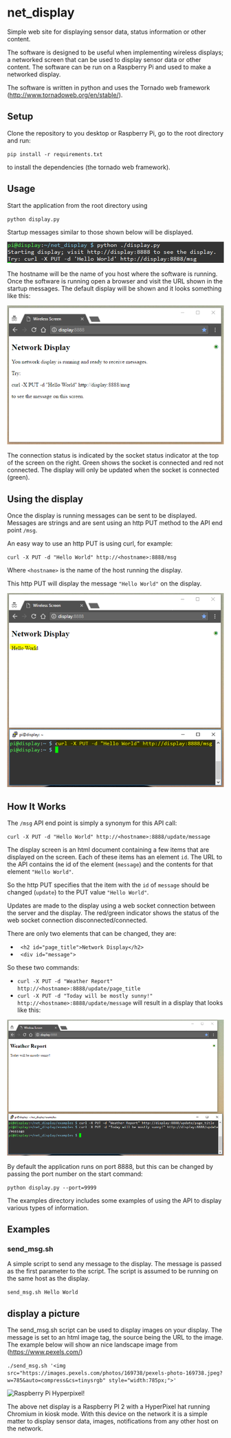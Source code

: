 # net_display
Simple web site for displaying sensor data, status information or other content.

The software is designed to be useful when implementing wireless displays; a networked screen that can be used to display sensor data or other content. The software can be run on a Raspberry Pi and used to make a networked display.

The software is written in python and uses the Tornado web framework (http://www.tornadoweb.org/en/stable/).

## Setup

Clone the repository to you desktop or Raspberry Pi, go to the root directory and run:

`pip install -r requirements.txt`

to install the dependencies (the tornado web framework).

## Usage

Start the application from the root directory using

`python display.py`

Startup messages similar to those shown below will be displayed.

![startup messages](https://github.com/sinoia/net_display/raw/master/documentation/startup_messages.png)

The hostname will be the name of you host where the software is running. Once the software is running open a browser and visit the URL shown in the startup messages. The default display will be shown and it looks something like this:

![default display](https://github.com/sinoia/net_display/raw/master/documentation/default_screen.png)

The connection status is indicated by the socket status indicator at the top of the screen on the right. Green shows the socket is connected and red not connected. The display will only be updated when the socket is connected (green).

## Using the display

Once the display is running messages can be sent to be displayed. Messages are strings and are sent using an http PUT method to the API end point `/msg`.

An easy way to use an http PUT is using curl, for example:

`curl -X PUT -d "Hello World" http://<hostname>:8888/msg`

Where `<hostname>` is the name of the host running the display.

This http PUT will display the message `"Hello World"` on the display.

![default display](https://github.com/sinoia/net_display/raw/master/documentation/send_message.png)

## How It Works

The `/msg` API end point is simply a synonym for this API call:

`curl -X PUT -d "Hello World" http://<hostname>:8888/update/message`

The display screen is an html document containing a few items that are displayed on the screen. Each of these items has an element `id`. The URL to the API contains the id of the element (`message`) and the contents for that element `"Hello World"`.

So the http PUT specifies that the item with the `id` of `message` should be changed (`update`) to the PUT value `"Hello World"`.

Updates are made to the display using a web socket connection between the server and the display. The red/green indicator shows the status of the web socket connection disconnected/connected.

There are only two elements that can be changed, they are:
* ``` <h2 id="page_title">Network Display</h2>```
* ``` <div id="message">```

So these two commands:
* `curl -X PUT -d "Weather Report" http://<hostname>:8888/update/page_title`
* `curl -X PUT -d "Today will be mostly sunny!" http://<hostname>:8888/update/message`
will result in a display that looks like this:

![Changing the title](https://github.com/sinoia/net_display/raw/master/documentation/title_change.png)

By default the application runs on port 8888, but this can be changed by passing the port number on the start command:

`python display.py --port=9999`

The examples directory includes some examples of using the API to display various types of information.

## Examples
### send_msg.sh
A simple script to send any message to the display. The message is passed as the first parameter to the script. The script is assumed to be running on the same host as the display.

`send_msg.sh Hello World`

## display a picture
The send_msg.sh script can be used to display images on your display. The message is set to an html image tag, the source being the URL to the image. The example below will show an nice landscape image from (https://www.pexels.com/)

`./send_msg.sh '<img src="https://images.pexels.com/photos/169738/pexels-photo-169738.jpeg?w=785&auto=compress&cs=tinysrgb" style="width:785px;">'`

![Raspberry Pi Hyperpixel!](https://github.com/sinoia/net_display/raw/master/documentation/hyperpixel_message.jpg)

The above net display is a Raspberry PI 2 with a HyperPixel hat running Chromium in kiosk mode. With this device on the network it is a simple matter to display sensor data, images, notifications from any other host on the network.

